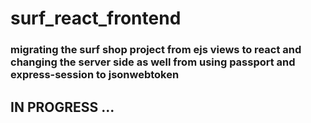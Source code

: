 # surf_react_frontend
### migrating the surf shop project from ejs views  to react and changing the server side as well from using passport and express-session to jsonwebtoken 
## IN PROGRESS ...
